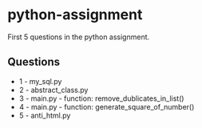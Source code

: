 # python-assignment
First 5 questions in the python assignment.
## Questions
* 1 - my_sql.py
* 2 - abstract_class.py
* 3 - main.py - function: remove_dublicates_in_list()
* 4 - main.py - function: generate_square_of_number()
* 5 - anti_html.py

